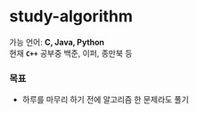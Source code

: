 # study-algorithm
가능 언어: <b>C, Java, Python</b> <br/>
현재 <code><b>C++</b></code> 공부중
백준, 이퍼, 종만북 등

### 목표
* 하루를 마무리 하기 전에 알고리즘 한 문제라도 풀기
